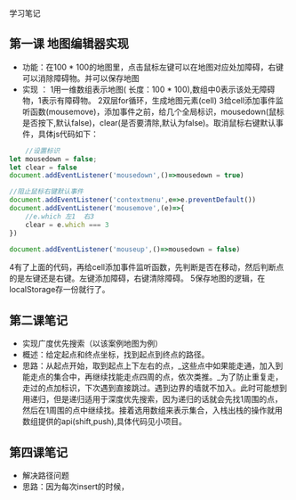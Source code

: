 学习笔记

## 第一课 地图编辑器实现
- 功能：在100 * 100的地图里，点击鼠标左键可以在地图对应处加障碍，右键可以消除障碍物。并可以保存地图
- 实现 ：
    1用一维数组表示地图( 长度：100 * 100),数组中0表示该处无障碍物，1表示有障碍物。
    2双层for循环，生成地图元素(cell)
    3给cell添加事件监听函数(mousemove)，添加事件之前，给几个全局标识，mousedown(鼠标是否按下,默认false)，clear(是否要清除,默认为false)。取消鼠标右键默认事件，具体js代码如下：
```js
    //设置标识
let mousedown = false;
let clear = false
document.addEventListener('mousedown',()=>mousedown = true)

//阻止鼠标右键默认事件
document.addEventListener('contextmenu',e=>e.preventDefault())
document.addEventListener('mousemove',(e)=>{
    //e.which 左1  右3
    clear = e.which === 3
})

document.addEventListener('mouseup',()=>mousedown = false)
```
   4有了上面的代码，再给cell添加事件监听函数，先判断是否在移动，然后判断点的是左键还是右键。左键添加障碍，右键清除障碍。
   5保存地图的逻辑，在localStorage存一份就行了。

## 第二课笔记
- 实现广度优先搜索（以该案例地图为例）
- 概述：给定起点和终点坐标，找到起点到终点的路径。
- 思路：从起点开始，取到起点上下左右的点，_这些点中如果能走通，加入到能走点的集合中，再继续找能走点四周的点，依次类推。_为了防止重复走，走过的点加标识，下次遇到直接跳过。遇到边界的墙就不加入。此时可能想到用递归，但是递归适用于深度优先搜索，因为递归的话就会先找1周围的点，然后在1周围的点中继续找。接着选用数组来表示集合，入栈出栈的操作就用数组提供的api(shift,push),具体代码见小项目。

## 第四课笔记
- 解决路径问题
- 思路：因为每次insert的时候，
